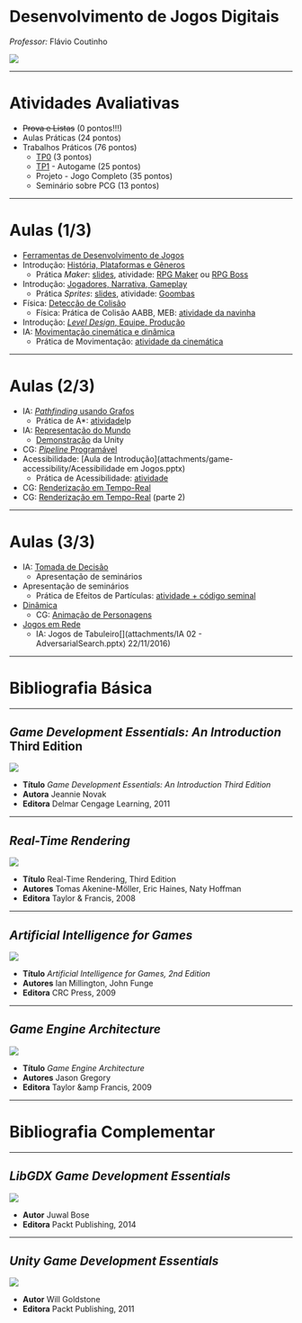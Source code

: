 <!--
bespokeEvent: bullets.disable
-->

# Desenvolvimento de Jogos Digitais

*Professor:* Flávio Coutinho

<img class="portrait" src="images/flavio-avatar.jpg">

---
# Atividades Avaliativas

- ~~Prova e Listas~~ (0 pontos!!!)
- Aulas Práticas (24 pontos)
- Trabalhos Práticos (76 pontos)
  - [TP0][tp0] (3 pontos)
  - [TP1][tp1] - Autogame (25 pontos)
  - Projeto - Jogo Completo (35 pontos)
  - Seminário sobre PCG (13 pontos)

[tp0]: http://fegemo.github.io/cefet-web/assignments/tp0/
[tp1]: https://github.com/fegemo/cefet-games/tree/master/assignments/tp1-autogame
[tp1-repo]: https://github.com/fegemo/cefet-games-meow-au
[tp2]: https://github.com/fegemo/cefet-games/tree/master/assignments/tp2-meow-au-again
[final]: https://github.com/fegemo/cefet-games/blob/master/assignments/final/README.md
[seminar]: https://github.com/fegemo/cefet-games/tree/master/assignments/seminar

---
# Aulas (1/3)

- [Ferramentas de Desenvolvimento de Jogos](classes/tools/)
- Introdução: [História, Plataformas e Gêneros](classes/intro/)
  - Prática _Maker_: [slides](classes/rpgmaker),
    atividade: [RPG Maker][activity-rpgmaker] ou [RPG Boss][activity-rpgboss]
- Introdução: [Jogadores, Narrativa, Gameplay](classes/intro2/)
  - Prática _Sprites_: [slides](classes/2d-graphics),
    atividade: [Goombas][activity-sprites]
- Física: [Detecção de Colisão](classes/collision/)
  - Física: Prática de Colisão AABB, MEB: [atividade da navinha][activity-navinha]
- Introdução: [_Level Design_, Equipe, Produção](classes/intro3/)
- IA: [Movimentação cinemática e dinâmica](classes/movement)
  - Prática de Movimentação: [atividade da cinemática][activity-kinematics]

[activity-rpgmaker]: https://github.com/fegemo/cefet-games/tree/master/assignments/rpgmaker
[activity-rpgboss]: https://github.com/fegemo/cefet-games/tree/master/assignments/rpgboss
[activity-sprites]: https://github.com/fegemo/cefet-games-goomba
[activity-navinha]: https://github.com/fegemo/cefet-games-navinha
[activity-kinematics]: https://github.com/fegemo/cefet-games-cinematica

---
# Aulas (2/3)

- IA: [_Pathfinding_ usando Grafos](classes/pathfinding)
  - Prática de A*: [atividade][activity-pathfinding]lp
- IA: [Representação do Mundo](classes/world-representation)
  - [Demonstração](classes/unity) da Unity
- CG: [_Pipeline_ Programável](http://fegemo.github.io/cefet-cg/classes/programmable-pipeline/)
- Acessibilidade: [Aula de Introdução](attachments/game-accessibility/Acessibilidade em Jogos.pptx)
  - Prática de Acessibilidade: [atividade][activity-access]
- CG: [Renderização em Tempo-Real](classes/realtime-rendering-pt1)
- CG: [Renderização em Tempo-Real](classes/realtime-rendering-pt2) (parte 2)


[activity-pathfinding]: https://github.com/fegemo/cefet-games-pathfinding/
[activity-access]: https://github.com/fegemo/cefet-games/blob/master/assignments/gameover/README.md#prática-diretrizes-de-acessibilidade

---
# Aulas (3/3)


- IA: [Tomada de Decisão](classes/decision-making/)
  - Apresentação de seminários
- Apresentação de seminários
  - Prática de Efeitos de Partículas: [atividade + código seminal][activity-particle-effects]
- [Dinâmica](classes/dynamics)
  - CG: [Animação de Personagens](classes/animation)
- [Jogos em Rede](classes/networking)
  - IA: Jogos de Tabuleiro[](attachments/IA 02 - AdversarialSearch.pptx) 22/11/2016)

[activity-particle-effects]: https://github.com/fegemo/cefet-games-cauldron

<!--

- Prática Game Maker: [atividade][activity-gamemaker]
- IA: [Agentes Inteligentes](attachments/IA 01 - Agentes.pptx) (15/09/2015)
- Prática Robocode: [atividade][activity-robocode]
--->

---
# Bibliografia Básica

---
## _Game Development Essentials: An Introduction_ Third Edition

<div class="book-cover-container">
  <img class="book-cover" src="images/book-game-development-essentials-intro.jpg">
  <div class="book-left"></div>
</div>

- **Título**	_Game Development Essentials: An Introduction Third Edition_
- **Autora**	Jeannie Novak
- **Editora**	Delmar Cengage Learning, 2011

---
## _Real-Time Rendering_

<div class="book-cover-container">
  <img class="book-cover" src="images/book-rtr3.jpg">
  <div class="book-left"></div>
</div>

- **Título**	Real-Time Rendering, Third Edition
- **Autores**	Tomas Akenine-Möller, Eric Haines, Naty Hoffman
- **Editora**	Taylor &amp; Francis, 2008

---
## _Artificial Intelligence for Games_

<div class="book-cover-container">
  <img class="book-cover" src="images/book-ai-for-games.jpg">
  <div class="book-left book-light"></div>
</div>

- **Título**	_Artificial Intelligence for Games, 2nd Edition_
- **Autores**	Ian Millington, John Funge
- **Editora**	CRC Press, 2009

---
## _Game Engine Architecture_

<div class="book-cover-container">
  <img class="book-cover" src="images/book-game-engine-architecture.jpg">
  <div class="book-left book-light"></div>
</div>

- **Título**	_Game Engine Architecture_
- **Autores**	Jason Gregory
- **Editora**	Taylor &amp Francis, 2009

---
# Bibliografia Complementar

---
## _LibGDX Game Development Essentials_

<div class="book-cover-container">
  <img class="book-cover" src="images/book-libgdx.jpg">
  <div class="book-left"></div>
</div>

- **Autor** Juwal Bose
- **Editora** Packt Publishing, 2014

---
## _Unity Game Development Essentials_

<div class="book-cover-container">
  <img class="book-cover" src="images/book-unity.jpg">
  <div class="book-left"></div>
</div>

- **Autor** Will Goldstone
- **Editora** Packt Publishing, 2011
